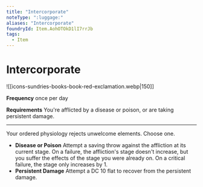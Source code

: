 ```yaml
---
title: "Intercorporate"
noteType: ":luggage:"
aliases: "Intercorporate"
foundryId: Item.AohOTOkD1lI7rrJb
tags:
  - Item
---
```


# Intercorporate
![[icons-sundries-books-book-red-exclamation.webp|150]]

**Frequency** once per day

**Requirements** You're afflicted by a disease or poison, or are taking persistent damage.

* * *

Your ordered physiology rejects unwelcome elements. Choose one.

*   **Disease or Poison** Attempt a saving throw against the affliction at its current stage. On a failure, the affliction's stage doesn't increase, but you suffer the effects of the stage you were already on. On a critical failure, the stage only increases by 1.
*   **Persistent Damage** Attempt a DC 10 flat to recover from the persistent damage.
